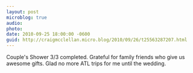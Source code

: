```yaml
---
layout: post
microblog: true
audio: 
photo: 
date: 2010-09-25 18:00:00 -0600
guid: http://craigmcclellan.micro.blog/2010/09/26/t25563287207.html
---
```

Couple's Shower 3/3 completed.  Grateful for family friends who give us awesome gifts.  Glad no more ATL trips for me until the wedding.
